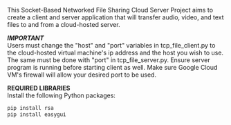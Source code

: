 This Socket-Based Networked File Sharing Cloud Server Project aims to create a client and server application that will transfer audio, video, and text files to and from a cloud-hosted server. 

**_IMPORTANT_**  
Users must change the "host" and "port" variables in tcp_file_client.py to the cloud-hosted virtual machine's ip address and the host you wish to use. The same must be done with "port" in tcp_file_server.py. Ensure server program is running before starting client as well. Make sure Google Cloud VM's firewall will allow your desired port to be used. 

**REQUIRED LIBRARIES**                
Install the following Python packages:
```bash
pip install rsa
pip install easygui
